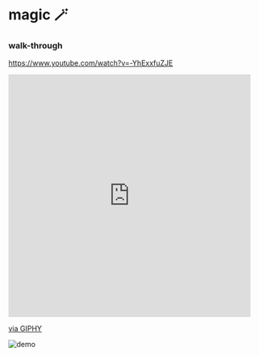 # magic 🪄

### walk-through
https://www.youtube.com/watch?v=-YhExxfuZJE



<iframe src="https://giphy.com/embed/1va2mfhSapnd2AtYoq" width="480" height="480" frameBorder="0" class="giphy-embed" allowFullScreen></iframe><p><a href="https://giphy.com/gifs/abcnetwork-abc-holey-moley-1va2mfhSapnd2AtYoq">via GIPHY</a></p>

![demo](https://media.giphy.com/media/1va2mfhSapnd2AtYoq/giphy.gif)